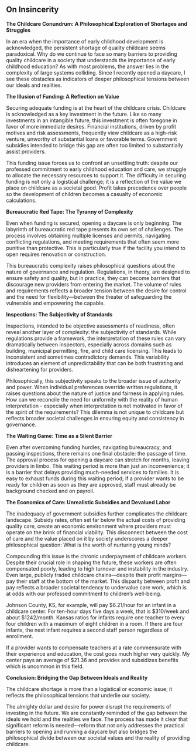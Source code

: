## On Insincerity

**The Childcare Conundrum: A Philosophical Exploration of Shortages and Struggles**

In an era when the importance of early childhood development is acknowledged, the persistent shortage of quality childcare seems paradoxical. Why do we continue to face so many barriers to providing quality childcare in a society that understands the importance of early childhood education? As with most problems, the answer lies in the complexity of large systems colliding. Since I recently opened a daycare, I see these obstacles as indicators of deeper philosophical tensions between our ideals and realities.

**The Illusion of Funding: A Reflection on Value**

Securing adequate funding is at the heart of the childcare crisis. Childcare is acknowledged as a key investment in the future. Like so many investments in an intangible future, this investment is often foregone in favor of more immediate desires. Financial institutions, driven by profit motives and risk assessments, frequently view childcare as a high-risk venture, unworthy of substantial loans or favorable terms. Government subsidies intended to bridge this gap are often too limited to substantially assist providers.

This funding issue forces us to confront an unsettling truth: despite our professed commitment to early childhood education and care, we struggle to allocate the necessary resources to support it. The difficulty in securing funding is not only a logistical challenge; it is a reflection of the value we place on childcare as a societal good. Profit takes precedence over people so the development of children becomes a casualty of economic calculations.

**Bureaucratic Red Tape: The Tyranny of Complexity**

Even when funding is secured, opening a daycare is only beginning. The labyrinth of bureaucratic red tape presents its own set of challenges. The process involves obtaining multiple licenses and permits, navigating conflicting regulations, and meeting requirements that often seem more punitive than protective. This is particularly true if the facility you intend to open requires renovation or construction.

This bureaucratic complexity raises philosophical questions about the nature of governance and regulation. Regulations, in theory, are designed to ensure safety and quality, but in practice, they can become barriers that discourage new providers from entering the market. The volume of rules and requirements reflects a broader tension between the desire for control and the need for flexibility—between the theater of safeguarding the vulnerable and empowering the capable.

**Inspections: The Subjectivity of Standards**

Inspections, intended to be objective assessments of readiness, often reveal another layer of complexity: the subjectivity of standards. While regulations provide a framework, the interpretation of these rules can vary dramatically between inspectors, especially across domains such as building, municipal permitting, fire, and child care licensing. This leads to inconsistent and sometimes contradictory demands. This variability introduces an element of unpredictability that can be both frustrating and disheartening for providers.

Philosophically, this subjectivity speaks to the broader issue of authority and power. When individual preferences override written regulations, it raises questions about the nature of justice and fairness in applying rules. How can we reconcile the need for uniformity with the reality of human interpretation - especially when interpretation is not motivated in favor of the spirit of the requirements? This dilemma is not unique to childcare but reflects broader societal challenges in ensuring equity and consistency in governance.

**The Waiting Game: Time as a Silent Barrier**

Even after overcoming funding hurdles, navigating bureaucracy, and passing inspections, there remains one final obstacle: the passage of time. The approval process for opening a daycare can stretch for months, leaving providers in limbo. This waiting period is more than just an inconvenience; it is a barrier that delays providing much-needed services to families. It is easy to exhaust funds during this waiting period; if a provider wants to be ready for children as soon as they are approved, staff must already be background checked and on payroll.

**The Economics of Care: Unrealistic Subsidies and Devalued Labor**

The inadequacy of government subsidies further complicates the childcare landscape. Subsidy rates, often set far below the actual costs of providing quality care, create an economic environment where providers must operate on the brink of financial viability. This disconnect between the cost of care and the value placed on it by society underscores a deeper philosophical question: What is the worth of nurturing young minds?

Compounding this issue is the chronic underpayment of childcare workers. Despite their crucial role in shaping the future, these workers are often compensated poorly, leading to high turnover and instability in the industry. Even large, publicly traded childcare chains—despite their profit margins—pay their staff at the bottom of the market. This disparity between profit and pay reflects a broader societal tendency to undervalue care work, which is at odds with our professed commitment to children’s well-being.

Johnson County, KS, for example, will pay $6.21/hour for an infant in a childcare center. For ten-hour days five days a week, that is $310/week and about $1242/month. Kansas ratios for infants require one teacher to every four children with a maximum of eight children in a room. If there are four infants, the next infant requires a second staff person regardless of enrollment.

If a provider wants to compensate teachers at a rate commensurate with their experience and education, the cost goes much higher very quickly. My center pays an average of $21.36 and provides and subsidizes benefits which is uncommon in this field.

**Conclusion: Bridging the Gap Between Ideals and Reality**

The childcare shortage is more than a logistical or economic issue; it reflects the philosophical tensions that underlie our society. 

The almighty dollar and desire for power disrupt the requirements of investing in the future. We are constantly reminded of the gap between the ideals we hold and the realities we face. The process has made it clear that significant reform is needed—reform that not only addresses the practical barriers to opening and running a daycare but also bridges the philosophical divide between our societal values and the reality of providing childcare.
